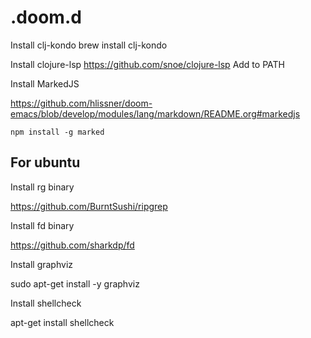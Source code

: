 # .doom.d

Install clj-kondo
brew install clj-kondo

Install clojure-lsp
https://github.com/snoe/clojure-lsp
Add to PATH

Install MarkedJS

https://github.com/hlissner/doom-emacs/blob/develop/modules/lang/markdown/README.org#markedjs
```
npm install -g marked
```

## For ubuntu
Install rg binary

https://github.com/BurntSushi/ripgrep

Install fd binary

https://github.com/sharkdp/fd

Install graphviz

sudo apt-get install -y graphviz

Install shellcheck

apt-get install shellcheck
